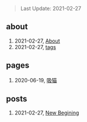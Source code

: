 > Last Update: 2021-02-27

## about
1. 2021-02-27, [About](about/me.md)
1. 2021-02-27, [tags](about/tags.md)
## pages
1. 2020-06-19, [吸猫](pages/吸猫.md)
## posts
1. 2021-02-27, [New Begining](posts/bookmarks.md)